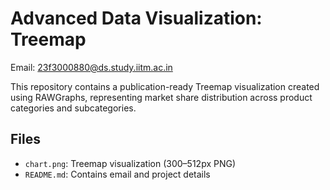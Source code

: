 # Advanced Data Visualization: Treemap

Email: 23f3000880@ds.study.iitm.ac.in

This repository contains a publication-ready Treemap visualization created using RAWGraphs, representing market share distribution across product categories and subcategories.

## Files
- `chart.png`: Treemap visualization (300–512px PNG)
- `README.md`: Contains email and project details
